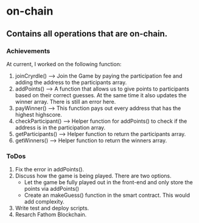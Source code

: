 # on-chain
## Contains all operations that are on-chain.

### Achievements
At current, I worked on the following function: 
1. joinCryrdle() --> Join the Game by paying the participation fee and adding the address to the participants array.
2. addPoints() --> A function that allows us to give points to participants based on their correct guesses. At the same time it also updates the winner array. There is still an error here.
2. payWinner() --> This function pays out every address that has the highest highscore.
3. checkParticipant() --> Helper function for addPoints() to check if the address is in the participation array.
4. getParticipants() --> Helper function to return the participants array.
5. getWinners() --> Helper function to return the winners array.

### ToDos
1. Fix the error in addPoints().
2. Discuss how the game is being played. There are two options.
    - Let the game be fully played out in the front-end and only store the points via addPoints()
    - Create an makeGuess() function in the smart contract. This would add complexity.
3. Write test and deploy scripts.
4. Resarch Fathom Blockchain.